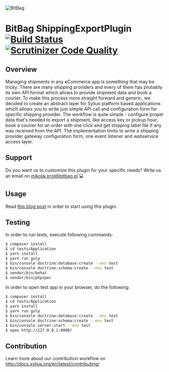 ![BitBag](https://bitbag.pl/static/bitbag-logo.png)


# BitBag ShippingExportPlugin  [![Build Status](https://travis-ci.org/bitbag-commerce/ShippingExportPlugin.svg?branch=master)](https://travis-ci.org/bitbag-commerce/shipping-export-plugin) [![Scrutinizer Code Quality](https://scrutinizer-ci.com/g/bitbag-commerce/shipping-export-plugin/badges/quality-score.png?b=master)](https://scrutinizer-ci.com/g/bitbag-commerce/shipping-export-plugin/?branch=master)

## Overview
Managing shipments in any eCommerce app is something that may be tricky. There are many shipping providers and every of them has probably its own API format which allows to provide shipment data and book a courier. To make this process more straight forward and generic, we decided to create an abstract layer for Sylius platform based applications which allows you to write just simple API call and configuration form for specific shipping provider. The workflow is quite simple - configure proper data that's needed to export a shipment, like access key or pickup hour, book a courier for an order with one click and get shipping label file if any was received from the API. The implementation limits to write a shipping provider gateway configuration form, one event listener and webservice access layer.

## Support

Do you want us to customize this plugin for your specific needs? Write us an email on mikolaj.krol@bitbag.pl 💻

## Usage

Read [this blog post](https://bitbag.shop/blog/post/bitbag-shipping-export-plugin-simple-way-to-control-shipments-in-your-online-store) in order to start using this plugin.

## Testing

In order to run tests, execute following commands:

```bash
$ composer install
$ cd tests/Application
$ yarn install
$ yarn run gulp
$ bin/console doctrine:database:create --env test
$ bin/console doctrine:schema:create --env test
$ vendor/bin/behat
$ vendor/bin/phpspec
```

In order to open test app in your browser, do the following:

```bash
$ composer install
$ cd tests/Application
$ yarn install
$ yarn run gulp
$ bin/console doctrine:database:create --env test
$ bin/console doctrine:schema:create --env test
$ bin/console server:start --env test
$ open http://127.0.0.1:8000/
```

## Contribution

Learn more about our contribution workflow on http://docs.sylius.org/en/latest/contributing/
